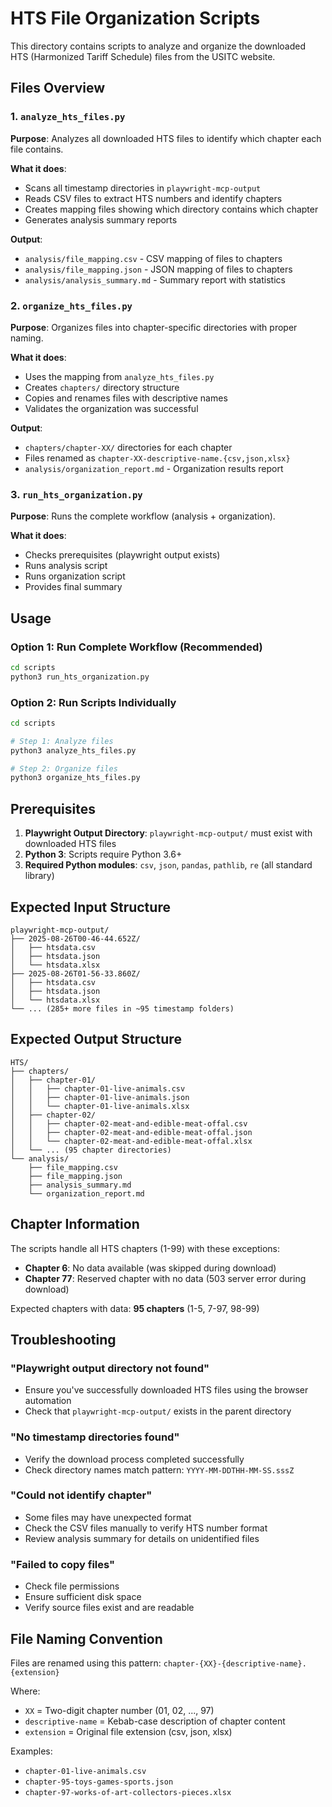 # HTS File Organization Scripts

This directory contains scripts to analyze and organize the downloaded HTS (Harmonized Tariff Schedule) files from the USITC website.

## Files Overview

### 1. `analyze_hts_files.py`
**Purpose**: Analyzes all downloaded HTS files to identify which chapter each file contains.

**What it does**:
- Scans all timestamp directories in `playwright-mcp-output`
- Reads CSV files to extract HTS numbers and identify chapters
- Creates mapping files showing which directory contains which chapter
- Generates analysis summary reports

**Output**:
- `analysis/file_mapping.csv` - CSV mapping of files to chapters
- `analysis/file_mapping.json` - JSON mapping of files to chapters  
- `analysis/analysis_summary.md` - Summary report with statistics

### 2. `organize_hts_files.py`
**Purpose**: Organizes files into chapter-specific directories with proper naming.

**What it does**:
- Uses the mapping from `analyze_hts_files.py`
- Creates `chapters/` directory structure
- Copies and renames files with descriptive names
- Validates the organization was successful

**Output**:
- `chapters/chapter-XX/` directories for each chapter
- Files renamed as `chapter-XX-descriptive-name.{csv,json,xlsx}`
- `analysis/organization_report.md` - Organization results report

### 3. `run_hts_organization.py`
**Purpose**: Runs the complete workflow (analysis + organization).

**What it does**:
- Checks prerequisites (playwright output exists)
- Runs analysis script
- Runs organization script
- Provides final summary

## Usage

### Option 1: Run Complete Workflow (Recommended)
```bash
cd scripts
python3 run_hts_organization.py
```

### Option 2: Run Scripts Individually
```bash
cd scripts

# Step 1: Analyze files
python3 analyze_hts_files.py

# Step 2: Organize files
python3 organize_hts_files.py
```

## Prerequisites

1. **Playwright Output Directory**: `playwright-mcp-output/` must exist with downloaded HTS files
2. **Python 3**: Scripts require Python 3.6+
3. **Required Python modules**: `csv`, `json`, `pandas`, `pathlib`, `re` (all standard library)

## Expected Input Structure
```
playwright-mcp-output/
├── 2025-08-26T00-46-44.652Z/
│   ├── htsdata.csv
│   ├── htsdata.json
│   └── htsdata.xlsx
├── 2025-08-26T01-56-33.860Z/
│   ├── htsdata.csv
│   ├── htsdata.json
│   └── htsdata.xlsx
└── ... (285+ more files in ~95 timestamp folders)
```

## Expected Output Structure
```
HTS/
├── chapters/
│   ├── chapter-01/
│   │   ├── chapter-01-live-animals.csv
│   │   ├── chapter-01-live-animals.json
│   │   └── chapter-01-live-animals.xlsx
│   ├── chapter-02/
│   │   ├── chapter-02-meat-and-edible-meat-offal.csv
│   │   ├── chapter-02-meat-and-edible-meat-offal.json
│   │   └── chapter-02-meat-and-edible-meat-offal.xlsx
│   └── ... (95 chapter directories)
└── analysis/
    ├── file_mapping.csv
    ├── file_mapping.json
    ├── analysis_summary.md
    └── organization_report.md
```

## Chapter Information

The scripts handle all HTS chapters (1-99) with these exceptions:
- **Chapter 6**: No data available (was skipped during download)
- **Chapter 77**: Reserved chapter with no data (503 server error during download)

Expected chapters with data: **95 chapters** (1-5, 7-97, 98-99)

## Troubleshooting

### "Playwright output directory not found"
- Ensure you've successfully downloaded HTS files using the browser automation
- Check that `playwright-mcp-output/` exists in the parent directory

### "No timestamp directories found"
- Verify the download process completed successfully
- Check directory names match pattern: `YYYY-MM-DDTHH-MM-SS.sssZ`

### "Could not identify chapter"
- Some files may have unexpected format
- Check the CSV files manually to verify HTS number format
- Review analysis summary for details on unidentified files

### "Failed to copy files"
- Check file permissions
- Ensure sufficient disk space
- Verify source files exist and are readable

## File Naming Convention

Files are renamed using this pattern:
`chapter-{XX}-{descriptive-name}.{extension}`

Where:
- `XX` = Two-digit chapter number (01, 02, ..., 97)
- `descriptive-name` = Kebab-case description of chapter content
- `extension` = Original file extension (csv, json, xlsx)

Examples:
- `chapter-01-live-animals.csv`
- `chapter-95-toys-games-sports.json`
- `chapter-97-works-of-art-collectors-pieces.xlsx`
